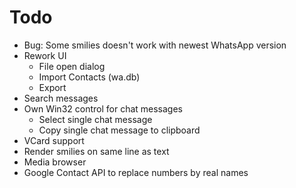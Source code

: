 # Todo

* Bug: Some smilies doesn't work with newest WhatsApp version
* Rework UI
	* File open dialog
	* Import Contacts (wa.db)
	* Export
* Search messages
* Own Win32 control for chat messages
	* Select single chat message
	* Copy single chat message to clipboard
* VCard support
* Render smilies on same line as text
* Media browser
* Google Contact API to replace numbers by real names

